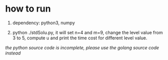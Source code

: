 
# how to run 

1. dependency: python3, numpy

2. python ./stdSolu.py, it will set n=4 and m=9, change the level value from 3 to 5, compute u and print the time cost for different level value.

*the python source code is incomplete, please use the golang source code instead*
